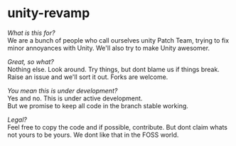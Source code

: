 # unity-revamp

_What is this for?_  
We are a bunch of people who call ourselves unity Patch Team, trying to fix minor annoyances with Unity. We'll also try to make Unity awesomer.

_Great, so what?_  
Nothing else. Look around. Try things, but dont blame us if things break. Raise an issue and we'll sort it out. Forks are welcome.

_You mean this is under development?_  
Yes and no. This is under active development.  
But we promise to keep all code in the branch stable working.

_Legal?_  
Feel free to copy the code and if possible, contribute. But dont claim whats not yours to be yours. We dont like that in the FOSS world.
